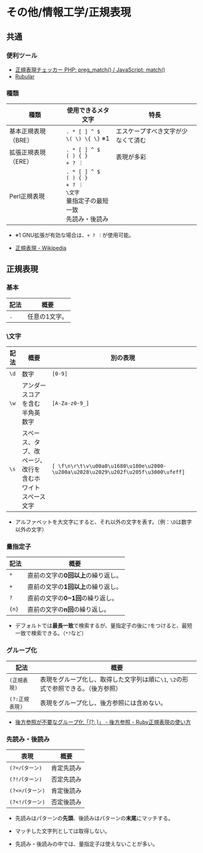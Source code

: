 # その他/情報工学/正規表現

## 共通

### 便利ツール

- [正規表現チェッカー PHP: preg_match() / JavaScript: match()](http://okumocchi.jp/php/re.php)
- [Rubular](https://rubular.com/)

### 種類

| 種類                | 使用できるメタ文字                                           | 特長                               |
| ------------------- | ------------------------------------------------------------ | ---------------------------------- |
| 基本正規表現（BRE） | `. * [ ] ^ $`<br />`\( \) \{ \}` ※1                          | エスケープすべき文字が少なくて済む |
| 拡張正規表現（ERE） | `. * [ ] ^ $`<br />`( ) { }`<br />`+ ? ｜`                   | 表現が多彩                         |
| Perl正規表現        | `. * [ ] ^ $`<br />`( ) { }`<br />`+ ? ｜`<br />`\文字`<br />量指定子の最短一致<br />先読み・後読み |                                    |

- ※1 GNU拡張が有効な場合は、`+ ? ｜`が使用可能。

- [正規表現 - Wikipedia](https://ja.wikipedia.org/wiki/%E6%AD%A3%E8%A6%8F%E8%A1%A8%E7%8F%BE#%E6%A7%8B%E6%96%87)

## 正規表現

### 基本

| 記法 | 概要          |
| ---- | ------------- |
| `.`  | 任意の1文字。 |

### \文字

| 記法 | 概要                                                     | 別の表現                                                     |
| ---- | -------------------------------------------------------- | ------------------------------------------------------------ |
| `\d` | 数字                                                     | `[0-9]`                                                      |
| `\w` | アンダースコアを含む半角英数字                           | `[A-Za-z0-9_]`                                               |
| `\s` | スペース、タブ、改ページ、改行を含むホワイトスペース文字 | `[ \f\n\r\t\v\u00a0\u1680\u180e\u2000-\u200a\u2028\u2029\u202f\u205f\u3000\ufeff]` |

- アルファベットを大文字にすると、それ以外の文字を表す。（例：`\D`は数字以外の文字）

### 量指定子

| 記法  | 概要                                |
| ----- | ----------------------------------- |
| `*`   | 直前の文字の**0回以上**の繰り返し。 |
| `+`   | 直前の文字の**1回以上**の繰り返し。 |
| `?`   | 直前の文字の**0~1回**の繰り返し。   |
| `{n}` | 直前の文字の**n回**の繰り返し。     |

- デフォルトでは**最長一致**で検索するが、量指定子の後に`?`をつけると、最短一致で検索できる。（`*?`など）

### グループ化

| 記法           | 概要                                                         |
| -------------- | ------------------------------------------------------------ |
| `(正規表現)`   | 表現をグループ化し、取得した文字列は順に`\1`, `\2`の形式で参照できる。（後方参照） |
| `(?:正規表現)` | 表現をグループ化し、後方参照には含めない。                   |

- [後方参照が不要なグループ化「(?: )」 - 後方参照 - Ruby正規表現の使い方](https://www.javadrive.jp/ruby/regex/backreference/index4.html)

### 先読み・後読み

| 表現            | 概要       |
| --------------- | ---------- |
| `(?=パターン)`  | 肯定先読み |
| `(?!パターン)`  | 否定先読み |
| `(?<=パターン)` | 肯定後読み |
| `(?<!パターン)` | 否定後読み |

- 先読みはパターンの**先頭**、後読みはパターンの**末尾**にマッチする。

- マッチした文字列としては取得しない。

- 先読み・後読みの中では、量指定子は使えないことが多い。
